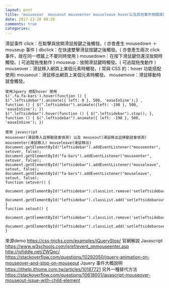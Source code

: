 ```yaml
---
layout: post
title: 'mouseover  mouseout mouseenter mouseleave hover以及其他事件相關資訊'
date: 2017-12-20 08:28
comments: true
categories: 
---
```

滑鼠事件
click：在點擊與放開滑鼠按鍵之後觸發。( 亦會產生 mousedown ＋ mouseup 事件 )
dbclick：在快速雙擊滑鼠按鍵之後觸發。( 亦會產生兩次 click 事件，故在同一標籤上不要同時使用 )
mousedown：在按下滑鼠鍵但還沒放開時觸發。( 可追蹤拖曳動作 )
mouseup：放開滑鼠鍵時觸發。( 可追蹤拖曳動作 )
mouseover：滑鼠移入網頁上某個元素時觸發。( 常與 CSS 的：hover 功能搭配使用)
mouseout：滑鼠移出網頁上某個元素時觸發。
mousemove：滑鼠移動時就會觸發。

	使用Jquery 搭配hover 使用
	$('.fa.fa-bars').hover(function () {
	$(".leftsidebar").animate({ left: 0 }, 500, 'easeInSine');} , 
	function () { $(".leftsidebar").animate({left: -198 }, 500, 'easeInSine'); })
	$(".leftsidebar").hover(function () { $(".leftsidebar").stop(); }, 
	function () { $(".leftsidebar").animate({ left: -198 }, 500, 'easeInSine'); }) 

	使用 javascript 
	mouseover(滑鼠移入且移動就會偵測) 以及 mouseout(滑鼠移出且移動就會偵測)
	mouseenter(滑鼠移入) mouseleave(滑鼠移出)
	document.getElementById("leftsidebar").addEventListener("mouseenter", setover, false);
	document.getElementById("fa-bars").addEventListener("mouseenter", setover, false);
	document.getElementById("leftsidebar").addEventListener("mouseleave", setout, false);
	document.getElementById("fa-bars").addEventListener("mouseleave", setout, false);
	function setover() {
	    document.getElementById("leftsidebar").classList.remove('setleftsidebarover')
	    document.getElementById("leftsidebar").classList.add('setleftsidebarout')
	}
	function setout() {
	    document.getElementById("leftsidebar").classList.remove('setleftsidebarout')
	    document.getElementById("leftsidebar").classList.add('setleftsidebarover')
	}


來源demo https://css-tricks.com/examples/jQueryStop/
官網解說 Javascript
https://www.w3schools.com/jsref/event_onmouseenter.asp
http://jsfiddle.net/ZWQqc/
https://stackoverflow.com/questions/10292050/jquery-animation-on-mouseover-and-stop-on-mouseout
Jquery 事件大概說明 https://ithelp.ithome.com.tw/articles/10187721
另外一種替代方法
https://stackoverflow.com/questions/10618001/javascript-mouseover-mouseout-issue-with-child-element
